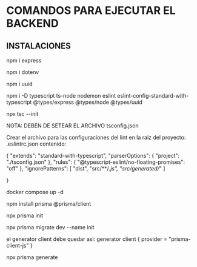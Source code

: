 # COMANDOS PARA EJECUTAR EL BACKEND

## INSTALACIONES

npm i express

npm i dotenv

npm i uuid

npm i -D typescript ts-node nodemon eslint eslint-config-standard-with-typescript @types/express @types/node @types/uuid

npx tsc --init

NOTA: DEBEN DE SETEAR EL ARCHIVO tsconfig.json 

Crear el archivo para las configuraciones del lint en la raiz del proyecto:
.eslintrc.json
contenido: 

{
    "extends": "standard-with-typescript",
    "parserOptions": {
        "project": "./tsconfig.json"
    },
    "rules": {
        "@typescript-eslint/no-floating-promises": "off"
    },
    "ignorePatterns": [
        "dist",
        "src/**/*.js",
        "src/generated/*"
    ]

}

docker compose up -d

npm install prisma @prisma/client

npx prisma init

npx prisma migrate dev --name init

el generator client debe quedar asi:
generator client {
  provider = "prisma-client-js"
}


npx prisma generate

